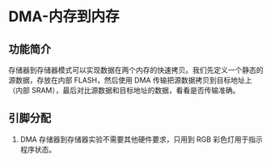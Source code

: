 # DMA-内存到内存

## 功能简介

存储器到存储器模式可以实现数据在两个内存的快速拷贝。我们先定义一个静态的源数据，存放在内部 FLASH，然后使用 DMA 传输把源数据拷贝到目标地址上（内部 SRAM），最后对比源数据和目标地址的数据，看看是否传输准确。

## 引脚分配

1. DMA 存储器到存储器实验不需要其他硬件要求，只用到 RGB 彩色灯用于指示程序状态。
